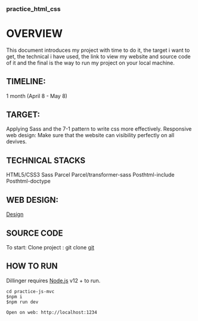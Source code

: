 ### practice_html_css
# OVERVIEW
This document introduces my project with time to do it, the target i want to get, the technical i have used, the link to view my website and source code of it and the final is the way to run my project on your local machine.
## TIMELINE:
1 month (April 8 - May 8)
## TARGET:
Applying Sass and the 7-1 pattern to write css more effectively.
Responsive web design: Make sure that the website can visibility perfectly on all devives.

## TECHNICAL STACKS
HTML5/CSS3
Sass
Parcel
Parcel/transformer-sass
Posthtml-include
Posthtml-doctype
## WEB DESIGN:
[Design](https://www.figma.com/file/p5ujcXRxqZazYRej2ZROnV/App-Landing-Page-Template-%7C-Mobile-App-Landing-Page-(Community)-(Copy)?type=design&node-id=0-1&mode=design&t=IqhOxonISCGSJH1Y-0)
## SOURCE CODE
To start: Clone project : git clone [git](https://github.com/cuongnadev/practice_html_css)
## HOW TO RUN
Dillinger requires [Node.js](https://nodejs.org/en) v12 + to run.
```
cd practice-js-mvc
$npm i
$npm run dev

Open on web: http://localhost:1234
```
